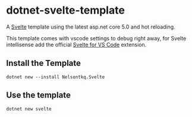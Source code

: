 # dotnet-svelte-template
A [Svelte](https://svelte.dev) template using the latest asp.net core 5.0 and hot reloading.

This template comes with vscode settings to debug right away, for Svelte intellisense add the official 
[Svelte for VS Code](https://marketplace.visualstudio.com/items?itemName=svelte.svelte-vscode) extension. 

## Install the Template
`dotnet new --install Nelsontkq.Svelte`

## Use the template
`dotnet new svelte`

